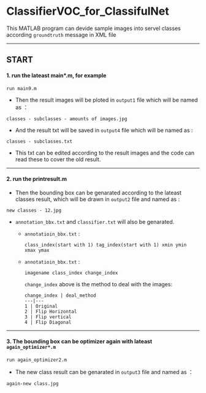 # ClassifierVOC_for_ClassifulNet
This MATLAB program can devide sample images into servel classes according `groundtruth` message in XML file

---
## START
#### 1. run the lateast main*.m, for example
```
run main9.m
```
- Then the result images will be ploted in `output1` file which will be named as ：

```
classes - subclasses - amounts of images.jpg 
```
- And the result txt will be saved in `output4` file which will be named as :

```
classes - subclasses.txt
```
- This txt can be edited according to the result images and the code can read these to cover the old result.

---
#### 2. run the printresult.m
- Then the bounding box can be genarated according to the lateast classes result, which will be drawn in `output2` file and named as :

```
new classes - 12.jpg
```
- `annotation_bbx.txt` and `classifier.txt` will also be genarated.
  - `annotatioin_bbx.txt` :
    ```
    class_index(start with 1) tag_index(start with 1) xmin ymin xmax ymax
    ```
  - `annotatioin_bbx.txt` :
    ```
    imagename class_index change_index
    
    ```
    `change_index` above is the method to deal with the images:
    
        change_index | deal_method
        ---|---
        1 | Original
        2 | Flip Horizontal
        3 | Flip vertical
        4 | Flip Diagonal
---
#### 3. The bounding box can be optimizer again with lateast `again_optimizer*.m`

```
run again_optimizer2.m
```
- The new class result can be genarated in `output3` file and named as ：

```
again-new class.jpg
```






